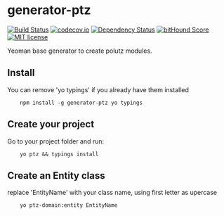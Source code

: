 # generator-ptz

[![Build Status](https://travis-ci.org/polutz/generator-ptz-domain.svg)](https://travis-ci.org/polutz/generator-ptz-domain)
[![codecov.io](http://codecov.io/github/polutz/generator-ptz-domain/coverage.svg)](http://codecov.io/github/polutz/generator-ptz-domain)
[![Dependency Status](https://gemnasium.com/polutz/generator-ptz-domain.svg)](https://gemnasium.com/polutz/generator-ptz-domain)
[![bitHound Score](https://www.bithound.io/github/gotwarlost/istanbul/badges/score.svg)](https://www.bithound.io/github/polutz/generator-ptz-domain)
[![MIT license](http://img.shields.io/badge/license-MIT-brightgreen.svg)](http://opensource.org/licenses/MIT)

Yeoman base generator to create polutz modules.

## Install
You can remove 'yo typings' if you already have them installed
```
    npm install -g generator-ptz yo typings
```

## Create your project
Go to your project folder and run:
```    
    yo ptz && typings install
```

## Create an Entity class
replace 'EntityName' with your class name, using first letter as upercase
```    
    yo ptz-domain:entity EntityName
```
